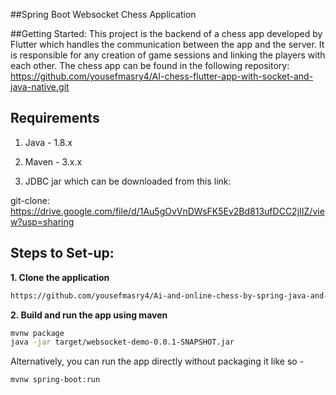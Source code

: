 ##Spring Boot Websocket Chess Application

##Getting Started:
This project is the backend of a chess app developed by Flutter which handles the communication between the app and the server. It is responsible for any creation of game sessions and linking the players with each other.
The chess app can be found in the following repository:
https://github.com/yousefmasry4/AI-chess-flutter-app-with-socket-and-java-native.git
## Requirements

1. Java - 1.8.x

2. Maven - 3.x.x

3. JDBC jar which can be downloaded from this link:

git-clone: https://drive.google.com/file/d/1Au5gOvVnDWsFK5Ev2Bd813ufDCC2jIIZ/view?usp=sharing

## Steps to Set-up:

**1. Clone the application**

```bash
https://github.com/yousefmasry4/Ai-and-online-chess-by-spring-java-and-flutter.git
```

**2. Build and run the app using maven**

```bash
mvnw package
java -jar target/websocket-demo-0.0.1-SNAPSHOT.jar
```

Alternatively, you can run the app directly without packaging it like so -

```bash
mvnw spring-boot:run
```


